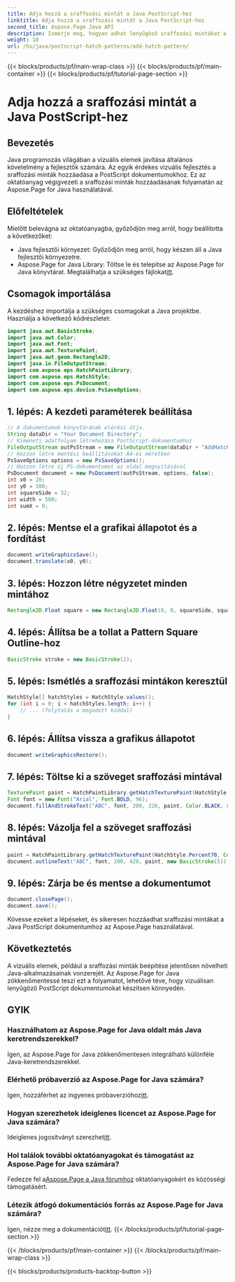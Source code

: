 ```yaml
---
title: Adja hozzá a sraffozási mintát a Java PostScript-hez
linktitle: Adja hozzá a sraffozási mintát a Java PostScript-hez
second_title: Aspose.Page Java API
description: Ismerje meg, hogyan adhat lenyűgöző sraffozási mintákat a Java PostScript dokumentumokhoz az Aspose.Page használatával. Emelje fel vizuális tartalmát könnyedén.
weight: 10
url: /hu/java/postscript-hatch-patterns/add-hatch-pattern/
---
```


{{< blocks/products/pf/main-wrap-class >}}
{{< blocks/products/pf/main-container >}}
{{< blocks/products/pf/tutorial-page-section >}}

# Adja hozzá a sraffozási mintát a Java PostScript-hez

## Bevezetés
Java programozás világában a vizuális elemek javítása általános követelmény a fejlesztők számára. Az egyik érdekes vizuális fejlesztés a sraffozási minták hozzáadása a PostScript dokumentumokhoz. Ez az oktatóanyag végigvezeti a sraffozási minták hozzáadásának folyamatán az Aspose.Page for Java használatával.
## Előfeltételek
Mielőtt belevágna az oktatóanyagba, győződjön meg arról, hogy beállította a következőket:
- Java fejlesztői környezet: Győződjön meg arról, hogy készen áll a Java fejlesztői környezetre.
-  Aspose.Page for Java Library: Töltse le és telepítse az Aspose.Page for Java könyvtárat. Megtalálhatja a szükséges fájlokat[itt](https://releases.aspose.com/page/java/).
## Csomagok importálása
A kezdéshez importálja a szükséges csomagokat a Java projektbe. Használja a következő kódrészletet:
```java
import java.awt.BasicStroke;
import java.awt.Color;
import java.awt.Font;
import java.awt.TexturePaint;
import java.awt.geom.Rectangle2D;
import java.io.FileOutputStream;
import com.aspose.eps.HatchPaintLibrary;
import com.aspose.eps.HatchStyle;
import com.aspose.eps.PsDocument;
import com.aspose.eps.device.PsSaveOptions;
```
## 1. lépés: A kezdeti paraméterek beállítása
```java
// A dokumentumok könyvtárának elérési útja.
String dataDir = "Your Document Directory";
// Kimeneti adatfolyam létrehozása PostScript-dokumentumhoz
FileOutputStream outPsStream = new FileOutputStream(dataDir + "AddHatchPattern_outPS.ps");
// Hozzon létre mentési beállításokat A4-es méretben
PsSaveOptions options = new PsSaveOptions();
// Hozzon létre új PS-dokumentumot az oldal megnyitásával
PsDocument document = new PsDocument(outPsStream, options, false);
int x0 = 20;
int y0 = 100;
int squareSide = 32;
int width = 500;
int sumX = 0;
```
## 2. lépés: Mentse el a grafikai állapotot és a fordítást
```java
document.writeGraphicsSave();
document.translate(x0, y0);
```
## 3. lépés: Hozzon létre négyzetet minden mintához
```java
Rectangle2D.Float square = new Rectangle2D.Float(0, 0, squareSide, squareSide);
```
## 4. lépés: Állítsa be a tollat a Pattern Square Outline-hoz
```java
BasicStroke stroke = new BasicStroke(2);
```
## 5. lépés: Ismétlés a sraffozási mintákon keresztül
```java
HatchStyle[] hatchStyles = HatchStyle.values();
for (int i = 0; i < hatchStyles.length; i++) {
    // ... (folytatás a megadott kóddal)
}
```
## 6. lépés: Állítsa vissza a grafikus állapotot
```java
document.writeGraphicsRestore();
```
## 7. lépés: Töltse ki a szöveget sraffozási mintával
```java
TexturePaint paint = HatchPaintLibrary.getHatchTexturePaint(HatchStyle.DiagonalCross, Color.RED, Color.YELLOW);
Font font = new Font("Arial", Font.BOLD, 96);
document.fillAndStrokeText("ABC", font, 200, 320, paint, Color.BLACK, stroke);
```
## 8. lépés: Vázolja fel a szöveget sraffozási mintával
```java
paint = HatchPaintLibrary.getHatchTexturePaint(HatchStyle.Percent70, Color.BLUE, Color.WHITE);
document.outlineText("ABC", font, 200, 420, paint, new BasicStroke(5));
```
## 9. lépés: Zárja be és mentse a dokumentumot
```java
document.closePage();
document.save();
```
Kövesse ezeket a lépéseket, és sikeresen hozzáadhat sraffozási mintákat a Java PostScript dokumentumhoz az Aspose.Page használatával.
## Következtetés
A vizuális elemek, például a sraffozási minták beépítése jelentősen növelheti Java-alkalmazásainak vonzerejét. Az Aspose.Page for Java zökkenőmentessé teszi ezt a folyamatot, lehetővé téve, hogy vizuálisan lenyűgöző PostScript dokumentumokat készítsen könnyedén.
## GYIK
### Használhatom az Aspose.Page for Java oldalt más Java keretrendszerekkel?
Igen, az Aspose.Page for Java zökkenőmentesen integrálható különféle Java-keretrendszerekkel.
### Elérhető próbaverzió az Aspose.Page for Java számára?
 Igen, hozzáférhet az ingyenes próbaverzióhoz[itt](https://releases.aspose.com/).
### Hogyan szerezhetek ideiglenes licencet az Aspose.Page for Java számára?
 Ideiglenes jogosítványt szerezhet[itt](https://purchase.aspose.com/temporary-license/).
### Hol találok további oktatóanyagokat és támogatást az Aspose.Page for Java számára?
 Fedezze fel a[Aspose.Page a Java fórumhoz](https://forum.aspose.com/c/page/39) oktatóanyagokért és közösségi támogatásért.
### Létezik átfogó dokumentációs forrás az Aspose.Page for Java számára?
 Igen, nézze meg a dokumentációt[itt](https://reference.aspose.com/page/java/).
{{< /blocks/products/pf/tutorial-page-section >}}

{{< /blocks/products/pf/main-container >}}
{{< /blocks/products/pf/main-wrap-class >}}

{{< blocks/products/products-backtop-button >}}
